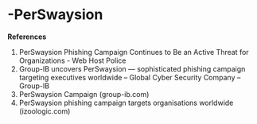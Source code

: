 # -PerSwaysion

**References**
1) PerSwaysion Phishing Campaign Continues to Be an Active Threat for Organizations - Web Host Police
2) Group-IB uncovers PerSwaysion — sophisticated phishing campaign targeting executives worldwide – Global Cyber Security Company – Group-IB
3) PerSwaysion Campaign (group-ib.com)
4) PerSwaysion phishing campaign targets organisations worldwide (izoologic.com)
